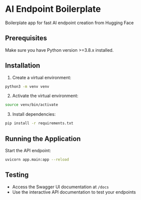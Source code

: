 # AI Endpoint Boilerplate

Boilerplate app for fast AI endpoint creation from Hugging Face

## Prerequisites

Make sure you have Python version >=3.8.x installed.

## Installation

1. Create a virtual environment:
```bash
python3 -m venv venv
```

2. Activate the virtual environment:
```bash
source venv/bin/activate
```

3. Install dependencies:
```bash
pip install -r requirements.txt
```

## Running the Application

Start the API endpoint:
```bash
uvicorn app.main:app --reload
```

## Testing

- Access the Swagger UI documentation at `/docs`
- Use the interactive API documentation to test your endpoints